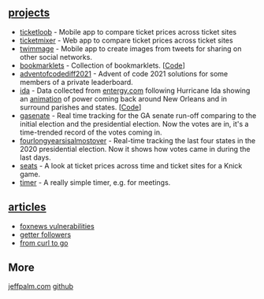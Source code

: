 [//]: # (Title: spudtrooper)

## [projects](/projects)

* [ticketloob](https://ticketloob.com) - Mobile app to compare ticket prices across ticket sites
* [ticketmixer](https://ticketmixer.app) - Web app to compare ticket prices across ticket sites
* [twimmage](https://twimmage.com) - Mobile app to create images from tweets for sharing on other social networks.
* [bookmarklets](/bookmarklets) - Collection of bookmarklets. [[Code](https://github.com/spudtrooper/bookmarklets)]
* [adventofcodediff2021](/adventofcodediff2021) - Advent of code 2021 solutions for some members of a private leaderboard.
* [ida](/ida) - Data collected from [entergy.com](http://entergy.com) following Hurricane Ida showing an [animation](https://spudtrooper.github.io/ida/html/animate.html#autoplay=1&speed=100)  of power coming back around New Orleans and in surround parishes and states. [[Code](https://github.com/spudtrooper/etrviewoutage)]
* [gasenate](/gasenate/both.html) - Real time tracking for the GA senate run-off comparing to the initial election and the presidential election. Now the votes are in, it's a time-trended record of the votes coming in.
* [fourlongyearsisalmostover](/fourlongyearsisalmostover) - Real-time tracking the last four states in the 2020 presidential election. Now it shows how votes came in during the last days.
* [seats](seats) - A look at ticket prices across time and ticket sites for a Knick game.
* [timer](/timer) - A really simple timer, e.g. for meetings.

## [articles](/articles)

* [foxnews vulnerabilities](articles/foxnews)
* [getter followers](articles/gettrfollowers)
* [from curl to go](articles/fromcurltogo)

## More
    
[jeffpalm.com](http://jeffpalm.com)
[github](https://github.com/spudtrooper)